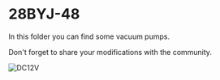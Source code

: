 # 28BYJ-48

In this folder you can find some vacuum pumps.

Don't forget to share your modifications with the community.

![DC12V](Mini%20vacuum%20pump.png)


